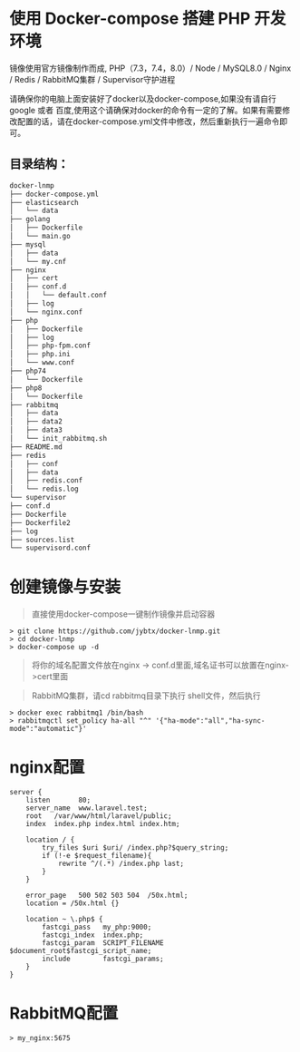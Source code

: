 # 使用 Docker-compose 搭建 PHP 开发环境
镜像使用官方镜像制作而成, PHP（7.3，7.4，8.0）/ Node / MySQL8.0 / Nginx / Redis / RabbitMQ集群 / Supervisor守护进程

请确保你的电脑上面安装好了docker以及docker-compose,如果没有请自行google 或者  百度,使用这个请确保对docker的命令有一定的了解。如果有需要修改配置的话，请在docker-compose.yml文件中修改，然后重新执行一遍命令即可。

## 目录结构：
```html
docker-lnmp
├── docker-compose.yml
├── elasticsearch
│   └── data
├── golang
│   ├── Dockerfile
│   └── main.go
├── mysql
│   ├── data
│   └── my.cnf
├── nginx
│   ├── cert
│   ├── conf.d
│   │   └── default.conf
│   ├── log
│   └── nginx.conf
├── php
│   ├── Dockerfile
│   ├── log
│   ├── php-fpm.conf
│   ├── php.ini
│   └── www.conf
├── php74
│   └── Dockerfile
├── php8
│   └── Dockerfile
├── rabbitmq
│   ├── data
│   ├── data2
│   ├── data3
│   └── init_rabbitmq.sh
├── README.md
├── redis
│   ├── conf
│   ├── data
│   ├── redis.conf
│   └── redis.log
└── supervisor
├── conf.d
├── Dockerfile
├── Dockerfile2
├── log
├── sources.list
└── supervisord.conf
```
# 创建镜像与安装
 > 直接使用docker-compose一键制作镜像并启动容器
```shell
> git clone https://github.com/jybtx/docker-lnmp.git
> cd docker-lnmp
> docker-compose up -d  
```
 > 将你的域名配置文件放在nginx -> conf.d里面,域名证书可以放置在nginx->cert里面   

 > RabbitMQ集群，请cd rabbitmq目录下执行 shell文件，然后执行
 ```shell
> docker exec rabbitmq1 /bin/bash
> rabbitmqctl set_policy ha-all "^" '{"ha-mode":"all","ha-sync-mode":"automatic"}'
```
# nginx配置
```shell
server {
    listen       80;
    server_name  www.laravel.test;
    root   /var/www/html/laravel/public;
    index  index.php index.html index.htm;

    location / {
        try_files $uri $uri/ /index.php?$query_string;
        if (!-e $request_filename){  
            rewrite ^/(.*) /index.php last;  
        }
    }
    
    error_page   500 502 503 504  /50x.html;
    location = /50x.html {}
    
    location ~ \.php$ {
        fastcgi_pass   my_php:9000;
        fastcgi_index  index.php;
        fastcgi_param  SCRIPT_FILENAME  $document_root$fastcgi_script_name;
        include        fastcgi_params;
    }
}
```
# RabbitMQ配置
```shell
> my_nginx:5675
```
